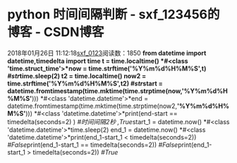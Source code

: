 # python 时间间隔判断 - sxf_123456的博客 - CSDN博客
2018年01月26日 11:12:18[sxf_0123](https://me.csdn.net/sxf_123456)阅读数：1850
**from **datetime **import **datetime,timedelta
**import  **time
t = time.localtime()  *#<class 'time.struct_time'>*now = time.strftime(**'%Y%m%d%H%M%S'**,t) *#str*time.sleep(2)
t2 = time.localtime()
now2 = time.strftime(**'%Y%m%d%H%M%S'**,t2) *#str*start = datetime.fromtimestamp(time.mktime(time.strptime(now,**'%Y%m%d%H%M%S'**))) *#<class 'datetime.datetime'>*end = datetime.fromtimestamp(time.mktime(time.strptime(now2,**'%Y%m%d%H%M%S'**)))  *#<class 'datetime.datetime'>*print(end-start == timedelta(seconds=2) ) *#时间间隔2秒 ,True*start_1 = datetime.now()  *#<class 'datetime.datetime'>*time.sleep(2)
end_1 = datetime.now()  *#<class 'datetime.datetime'>*print(end_1-start_1 < timedelta(seconds=2)) *#False*print(end_1-start_1 == timedelta(seconds=2)) *#False*print(end_1-start_1 > timedelta(seconds=2)) *#True*
